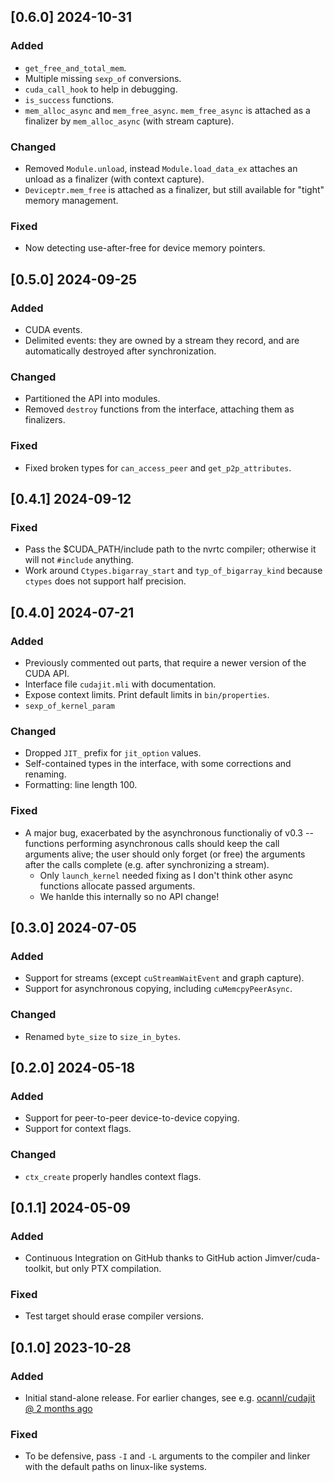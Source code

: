## [0.6.0] 2024-10-31

### Added

- `get_free_and_total_mem`.
- Multiple missing `sexp_of` conversions.
- `cuda_call_hook` to help in debugging.
- `is_success` functions.
- `mem_alloc_async` and `mem_free_async`. `mem_free_async` is attached as a finalizer by `mem_alloc_async` (with stream capture).

### Changed

- Removed `Module.unload`, instead `Module.load_data_ex` attaches an unload as a finalizer (with context capture).
- `Deviceptr.mem_free` is attached as a finalizer, but still available for "tight" memory management.

### Fixed

- Now detecting use-after-free for device memory pointers.

## [0.5.0] 2024-09-25

### Added

- CUDA events.
- Delimited events: they are owned by a stream they record, and are automatically destroyed after synchronization.

### Changed

- Partitioned the API into modules.
- Removed `destroy` functions from the interface, attaching them as finalizers.

### Fixed

- Fixed broken types for `can_access_peer` and `get_p2p_attributes`.

## [0.4.1] 2024-09-12

### Fixed

- Pass the $CUDA_PATH/include path to the nvrtc compiler; otherwise it will not `#include` anything.
- Work around `Ctypes.bigarray_start` and `typ_of_bigarray_kind` because `ctypes` does not support half precision.

## [0.4.0] 2024-07-21

### Added

- Previously commented out parts, that require a newer version of the CUDA API.
- Interface file `cudajit.mli` with documentation.
- Expose context limits. Print default limits in `bin/properties`.
- `sexp_of_kernel_param`

### Changed

- Dropped `JIT_` prefix for `jit_option` values.
- Self-contained types in the interface, with some corrections and renaming.
- Formatting: line length 100.

### Fixed

- A major bug, exacerbated by the asynchronous functionaliy of v0.3 -- functions performing asynchronous calls should keep the call arguments alive; the user should only forget (or free) the arguments after the calls complete (e.g. after synchronizing a stream).
  - Only `launch_kernel` needed fixing as I don't think other async functions allocate passed arguments.
  - We hanlde this internally so no API change!

## [0.3.0] 2024-07-05

### Added

- Support for streams (except `cuStreamWaitEvent` and graph capture).
- Support for asynchronous copying, including `cuMemcpyPeerAsync`.

### Changed

- Renamed `byte_size` to `size_in_bytes`.

## [0.2.0] 2024-05-18

### Added

- Support for peer-to-peer device-to-device copying.
- Support for context flags.

### Changed

- `ctx_create` properly handles context flags.

## [0.1.1] 2024-05-09

### Added

- Continuous Integration on GitHub thanks to GitHub action Jimver/cuda-toolkit, but only PTX compilation.

### Fixed

- Test target should erase compiler versions.

## [0.1.0] 2023-10-28

### Added

- Initial stand-alone release. For earlier changes, see e.g. [ocannl/cudajit @ 2 months ago](https://github.com/lukstafi/ocannl/tree/560ad1caeefe0bdfd85d0393a29a4721d11ee742/cudajit)

### Fixed

- To be defensive, pass `-I` and `-L` arguments to the compiler and linker with the default paths on linux-like systems.
